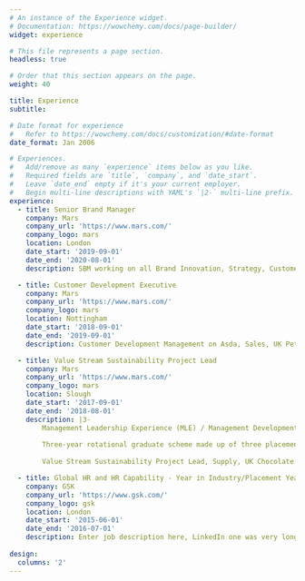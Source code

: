 ```yaml
---
# An instance of the Experience widget.
# Documentation: https://wowchemy.com/docs/page-builder/
widget: experience

# This file represents a page section.
headless: true

# Order that this section appears on the page.
weight: 40

title: Experience
subtitle:

# Date format for experience
#   Refer to https://wowchemy.com/docs/customization/#date-format
date_format: Jan 2006

# Experiences.
#   Add/remove as many `experience` items below as you like.
#   Required fields are `title`, `company`, and `date_start`.
#   Leave `date_end` empty if it's your current employer.
#   Begin multi-line descriptions with YAML's `|2-` multi-line prefix.
experience:
  - title: Senior Brand Manager
    company: Mars
    company_url: 'https://www.mars.com/'
    company_logo: mars
    location: London
    date_start: '2019-09-01'
    date_end: '2020-08-01'
    description: SBM working on all Brand Innovation, Strategy, Customer Activation and Communication for UK Skittles and Starburst Marketing.

  - title: Customer Development Executive
    company: Mars
    company_url: 'https://www.mars.com/'
    company_logo: mars
    location: Nottingham
    date_start: '2018-09-01'
    date_end: '2019-09-01'
    description: Customer Development Management on Asda, Sales, UK Petcare.

  - title: Value Stream Sustainability Project Lead
    company: Mars
    company_url: 'https://www.mars.com/'
    company_logo: mars
    location: Slough
    date_start: '2017-09-01'
    date_end: '2018-08-01'
    description: |3-
        Management Leadership Experience (MLE) / Management Development Programme (MMDP).
        
        Three-year rotational graduate scheme made up of three placements in three entirely different roles/departmental areas.
        
        Value Stream Sustainability Project Lead, Supply, UK Chocolate.

  - title: Global HR and HR Capability - Year in Industry/Placement Year
    company: GSK
    company_url: 'https://www.gsk.com/'
    company_logo: gsk
    location: London
    date_start: '2015-06-01'
    date_end: '2016-07-01'
    description: Enter job description here, LinkedIn one was very long
        
design:
  columns: '2'
---
```

